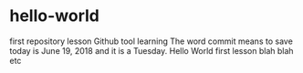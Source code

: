 # hello-world
first repository lesson
Github tool learning
The word commit means to save
today is June 19, 2018
and it is a Tuesday.
Hello World first lesson
blah blah etc

